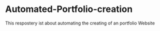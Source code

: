 # Automated-Portfolio-creation
 This respostery ist about automating the creating of an portfolio Website
